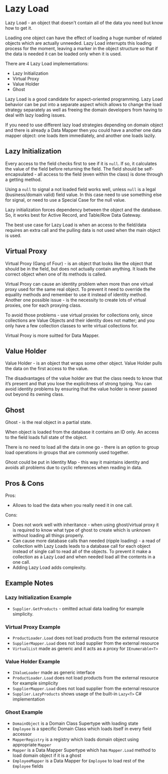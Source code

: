 # Lazy Load

Lazy Load - an object that doesn't contain all of the data you need but know how to get it.

Loading one object can have the effect of loading a huge number of related objects which are actually unneeded.
Lazy Load interrupts this loading process for the moment, leaving a marker in the object structure so that if the data is needed it can be loaded only when it is used.

There are 4 Lazy Load implementations:

- Lazy Initialization
- Virtual Proxy
- Value Holder
- Ghost

Lazy Load is a good candidate for aspect-oriented programming.
Lazy Load behavior can be put into a separate aspect which allows to change the load strategy separately as well as freeing the domain developers from having to deal with lazy loading issues.

If you need to use different lazy load strategies depending on domain object and there is already a Data Mapper then you could have a another one data mapper object: one loads item immediately, and another one loads lazily.

## Lazy Initialization

Every access to the field checks first to see if it is `null`. If so, it calculates the value of the field before returning the field.
The field should be self-encapsulated - all access to the field (even within the class) is done through a getting method.

Using a `null` to signal a not loaded field works well, unless `null` is a legal (business/domain valid) field value.
In this case need to use something else for signal, or need to use a Special Case for the null value.

Lazy initialization forces dependency between the object and the database.
So, it works best for Active Record, and Table/Row Data Gateway.

The best use case for Lazy Load is when an access to the field/data requires an extra call and the pulling data is not used when the main object is used.

## Virtual Proxy

Virtual Proxy (Gang of Four) - is an object that looks like the object that should be in the field, but does not actually contain anything. It loads the correct object when one of its methods is called.

Virtual Proxy can cause an identity problem when more than one virtual proxy used for the same real object.
To prevent it need to override the equality methods and remember to use it instead of identity method.
Another one possible issue - is the necessity to create lots of virtual proxies, one for each proxying class.

To avoid those problems - use virtual proxies for collections only, since collections are Value Objects and their identity does not matter; and you only have a few collection classes to write virtual collections for.

Virtual Proxy is more suitted for Data Mapper.

## Value Holder

Value Holder - is an object that wraps some other object. Value Holder pulls the data on the first access to the value.

The disadvantages of the value holder are that the class needs to know that it’s present and that you lose the explicitness of strong typing. You can avoid identity problems by ensuring that the value holder is never passed out beyond its owning class.

## Ghost

Ghost - is the real object in a partial state.

When object is loaded from the database it contains an ID only. An access to the field loads full state of the object.

There is no need to load all the data in one go - there is an option to group load operations in groups that are commonly used together.

Ghost could be put in Identity Map - this way it maintains identity and avoids all problems due to cyclic references when reading in data.

## Pros & Cons

Pros:

- Allows to load the data when you really need it in one call.

Cons:

- Does not work well with inheritance - when using ghost/virtual proxy it is required to know what type of ghost to create which is unknown without loading all things properly.
- Can cause more database calls than needed (ripple loading) - a read of collection with Lazy Loads leads to a database call for each object instead of single call to read all of the objects. To prevent it make a collection as a Lazy Load and when needed load all the contents in a one call.
- Adding Lazy Load adds complexity.

## Example Notes

### Lazy Initialization Example

- `Supplier.GetProducts` - omitted actual data loading for example simplicity.

### Virtual Proxy Example

- `ProductLoader.Load` does not load products from the external resource
- `SupplierMapper.Load` does not load supplier from the external resource
- `VirtualList` made as generic and it acts as a proxy for `IEnumerable<T>`

### Value Holder Example

- `IValueLoader` made as generic interface
- `ProductLoader.Load` does not load products from the external resource for example simplicity
- `SupplierMapper.Load` does not load supplier from the external resource
- `Supplier.LazyProducts` shows usage of the built-in `Lazy<T>` C# implementation

### Ghost Example

- `DomainObject` is a Domain Class Supertype with loading state
- `Employee` is a specific Domain Class which loads itself in every field accessor
- `MapperRegistry` is a registry which loads domain object using appropriate `Mapper`
- `Mapper` is a Data Mapper Supertype which has `Mapper.Load` method to load domain object if it is a ghost
- `EmployeeMapper` is a Data Mapper for `Employee` to load rest of the `Employee` fields

